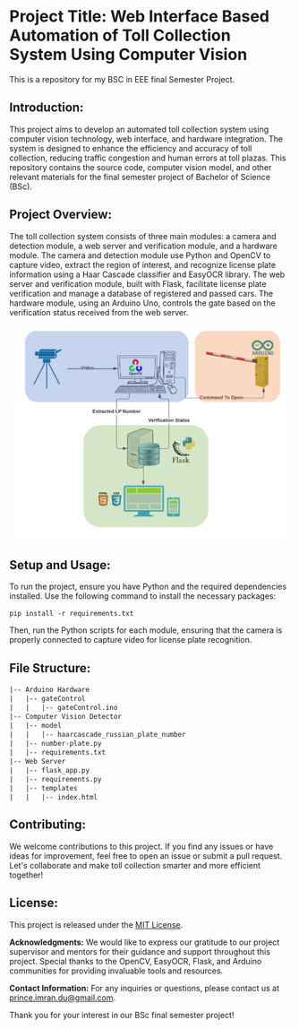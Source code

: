 # Project Title: Web Interface Based Automation of Toll Collection System Using Computer Vision

This is a repository for my BSC in EEE final Semester Project.

## **Introduction:**

This project aims to develop an automated toll collection system using computer
vision technology, web interface, and hardware integration. The system is
designed to enhance the efficiency and accuracy of toll collection, reducing
traffic congestion and human errors at toll plazas. This repository contains the
source code, computer vision model, and other relevant materials for the final
semester project of Bachelor of Science (BSc).

## **Project Overview:**

The toll collection system consists of three main modules: a camera and
detection module, a web server and verification module, and a hardware module.
The camera and detection module use Python and OpenCV to capture video, extract
the region of interest, and recognize license plate information using a Haar
Cascade classifier and EasyOCR library. The web server and verification module,
built with Flask, facilitate license plate verification and manage a database of
registered and passed cars. The hardware module, using an Arduino Uno, controls
the gate based on the verification status received from the web server.

![Abstract Block Diagram](./Documentations/Images/picture.png)

## **Setup and Usage:**

To run the project, ensure you have Python and the required dependencies
installed. Use the following command to install the necessary packages:

```
pip install -r requirements.txt
```

Then, run the Python scripts for each module, ensuring that the camera is
properly connected to capture video for license plate recognition.

## **File Structure:**

```
|-- Arduino Hardware
|   |-- gateControl
|   |   |-- gateControl.ino
|-- Computer Vision Detector
|   |-- model
|   |   |-- haarcascade_russian_plate_number
|   |-- number-plate.py
|   |-- requirements.txt
|-- Web Server
|   |-- flask_app.py
|   |-- requirements.py
|   |-- templates
|   |   |-- index.html
```

## **Contributing:**

We welcome contributions to this project. If you find any issues or have ideas
for improvement, feel free to open an issue or submit a pull request. Let's
collaborate and make toll collection smarter and more efficient together!

## **License:**

This project is released under the [MIT License](LICENSE).

**Acknowledgments:** We would like to express our gratitude to our project
supervisor and mentors for their guidance and support throughout this project.
Special thanks to the OpenCV, EasyOCR, Flask, and Arduino communities for
providing invaluable tools and resources.

**Contact Information:** For any inquiries or questions, please contact us at
prince.imran.du@gmail.com.

Thank you for your interest in our BSc final semester project!
